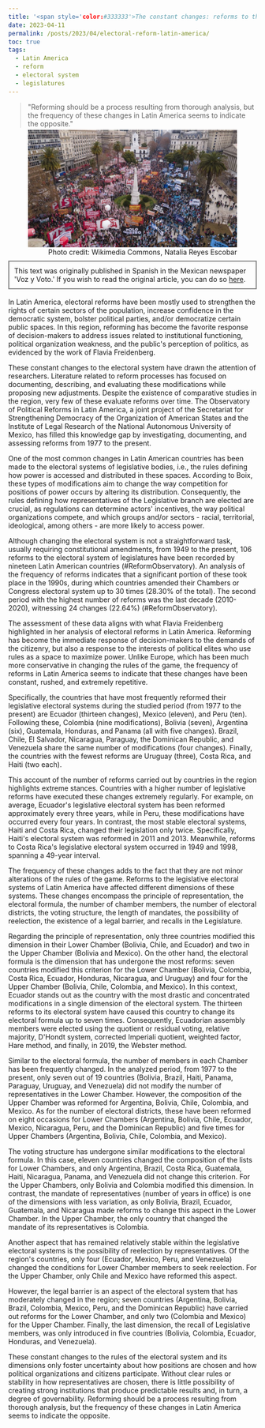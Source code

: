 ```yaml
---
title: '<span style='color:#333333'>The constant changes: reforms to the electoral systems of the legislatures in Latin America</span>'
date: 2023-04-11
permalink: /posts/2023/04/electoral-reform-latin-america/
toc: true
tags:
  - Latin America
  - reform
  - electoral system
  - legislatures
---
```


> "Reforming should be a process resulting from thorough analysis, but the frequency of these changes in Latin America seems to indicate the opposite."

<div style="text-align: center;">
  <figure style="display: inline-block; text-align: center; margin-top: -10px;">
    <img src="/images/reform-politics.jpg" style="display: block; margin: 0 auto;">
    <figcaption style="margin-top: 1px; text-align: right;">Photo credit: Wikimedia Commons, Natalia Reyes Escobar</figcaption>
  </figure>
</div>
<div style="border: 2px solid grey; padding: 10px; margin-top: -5px; margin-bottom: 0px;">
This text was originally published in Spanish in the Mexican newspaper 'Voz y Voto.' If you wish to read the original article, you can do so <a href="https://www.vozyvoto.com.mx/articulo/los-constantes-cambios-las-reformas-a-los-sistemas-electorales-de-los-legislativos-en-america-latina?category_id=11">here</a>.
</div>
<br>
In Latin America, electoral reforms have been mostly used to strengthen the rights of certain sectors of the population, increase confidence in the democratic system, bolster political parties, and/or democratize certain public spaces. In this region, reforming has become the favorite response of decision-makers to address issues related to institutional functioning, political organization weakness, and the public's perception of politics, as evidenced by the work of Flavia Freidenberg.

These constant changes to the electoral system have drawn the attention of researchers. Literature related to reform processes has focused on documenting, describing, and evaluating these modifications while proposing new adjustments. Despite the existence of comparative studies in the region, very few of these evaluate reforms over time. The Observatory of Political Reforms in Latin America, a joint project of the Secretariat for Strengthening Democracy of the Organization of American States and the Institute of Legal Research of the National Autonomous University of Mexico, has filled this knowledge gap by investigating, documenting, and assessing reforms from 1977 to the present.

One of the most common changes in Latin American countries has been made to the electoral systems of legislative bodies, i.e., the rules defining how power is accessed and distributed in these spaces. According to Boix, these types of modifications aim to change the way competition for positions of power occurs by altering its distribution. Consequently, the rules defining how representatives of the Legislative branch are elected are crucial, as regulations can determine actors' incentives, the way political organizations compete, and which groups and/or sectors - racial, territorial, ideological, among others - are more likely to access power.

Although changing the electoral system is not a straightforward task, usually requiring constitutional amendments, from 1949 to the present, 106 reforms to the electoral system of legislatures have been recorded by nineteen Latin American countries (#ReformObservatory). An analysis of the frequency of reforms indicates that a significant portion of these took place in the 1990s, during which countries amended their Chambers or Congress electoral system up to 30 times (28.30% of the total). The second period with the highest number of reforms was the last decade (2010-2020), witnessing 24 changes (22.64%) (#ReformObservatory).

The assessment of these data aligns with what Flavia Freidenberg highlighted in her analysis of electoral reforms in Latin America. Reforming has become the immediate response of decision-makers to the demands of the citizenry, but also a response to the interests of political elites who use rules as a space to maximize power. Unlike Europe, which has been much more conservative in changing the rules of the game, the frequency of reforms in Latin America seems to indicate that these changes have been constant, rushed, and extremely repetitive.

Specifically, the countries that have most frequently reformed their legislative electoral systems during the studied period (from 1977 to the present) are Ecuador (thirteen changes), Mexico (eleven), and Peru (ten). Following these, Colombia (nine modifications), Bolivia (seven), Argentina (six), Guatemala, Honduras, and Panama (all with five changes). Brazil, Chile, El Salvador, Nicaragua, Paraguay, the Dominican Republic, and Venezuela share the same number of modifications (four changes). Finally, the countries with the fewest reforms are Uruguay (three), Costa Rica, and Haiti (two each).

This account of the number of reforms carried out by countries in the region highlights extreme stances. Countries with a higher number of legislative reforms have executed these changes extremely regularly. For example, on average, Ecuador's legislative electoral system has been reformed approximately every three years, while in Peru, these modifications have occurred every four years. In contrast, the most stable electoral systems, Haiti and Costa Rica, changed their legislation only twice. Specifically, Haiti's electoral system was reformed in 2011 and 2013. Meanwhile, reforms to Costa Rica's legislative electoral system occurred in 1949 and 1998, spanning a 49-year interval.

The frequency of these changes adds to the fact that they are not minor alterations of the rules of the game. Reforms to the legislative electoral systems of Latin America have affected different dimensions of these systems. These changes encompass the principle of representation, the electoral formula, the number of chamber members, the number of electoral districts, the voting structure, the length of mandates, the possibility of reelection, the existence of a legal barrier, and recalls in the Legislature.

Regarding the principle of representation, only three countries modified this dimension in their Lower Chamber (Bolivia, Chile, and Ecuador) and two in the Upper Chamber (Bolivia and Mexico). On the other hand, the electoral formula is the dimension that has undergone the most reforms: seven countries modified this criterion for the Lower Chamber (Bolivia, Colombia, Costa Rica, Ecuador, Honduras, Nicaragua, and Uruguay) and four for the Upper Chamber (Bolivia, Chile, Colombia, and Mexico). In this context, Ecuador stands out as the country with the most drastic and concentrated modifications in a single dimension of the electoral system. The thirteen reforms to its electoral system have caused this country to change its electoral formula up to seven times. Consequently, Ecuadorian assembly members were elected using the quotient or residual voting, relative majority, D'Hondt system, corrected Imperiali quotient, weighted factor, Hare method, and finally, in 2019, the Webster method.

Similar to the electoral formula, the number of members in each Chamber has been frequently changed. In the analyzed period, from 1977 to the present, only seven out of 19 countries (Bolivia, Brazil, Haiti, Panama, Paraguay, Uruguay, and Venezuela) did not modify the number of representatives in the Lower Chamber. However, the composition of the Upper Chamber was reformed for Argentina, Bolivia, Chile, Colombia, and Mexico. As for the number of electoral districts, these have been reformed on eight occasions for Lower Chambers (Argentina, Bolivia, Chile, Ecuador, Mexico, Nicaragua, Peru, and the Dominican Republic) and five times for Upper Chambers (Argentina, Bolivia, Chile, Colombia, and Mexico).

The voting structure has undergone similar modifications to the electoral formula. In this case, eleven countries changed the composition of the lists for Lower Chambers, and only Argentina, Brazil, Costa Rica, Guatemala, Haiti, Nicaragua, Panama, and Venezuela did not change this criterion. For the Upper Chambers, only Bolivia and Colombia modified this dimension. In contrast, the mandate of representatives (number of years in office) is one of the dimensions with less variation, as only Bolivia, Brazil, Ecuador, Guatemala, and Nicaragua made reforms to change this aspect in the Lower Chamber. In the Upper Chamber, the only country that changed the mandate of its representatives is Colombia.

Another aspect that has remained relatively stable within the legislative electoral systems is the possibility of reelection by representatives. Of the region's countries, only four (Ecuador, Mexico, Peru, and Venezuela) changed the conditions for Lower Chamber members to seek reelection. For the Upper Chamber, only Chile and Mexico have reformed this aspect.

However, the legal barrier is an aspect of the electoral system that has moderately changed in the region; seven countries (Argentina, Bolivia, Brazil, Colombia, Mexico, Peru, and the Dominican Republic) have carried out reforms for the Lower Chamber, and only two (Colombia and Mexico) for the Upper Chamber. Finally, the last dimension, the recall of Legislative members, was only introduced in five countries (Bolivia, Colombia, Ecuador, Honduras, and Venezuela).

These constant changes to the rules of the electoral system and its dimensions only foster uncertainty about how positions are chosen and how political organizations and citizens participate. Without clear rules or stability in how representatives are chosen, there is little possibility of creating strong institutions that produce predictable results and, in turn, a degree of governability. Reforming should be a process resulting from thorough analysis, but the frequency of these changes in Latin America seems to indicate the opposite.